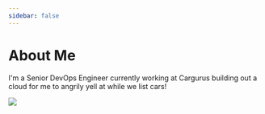 ```yaml
---
sidebar: false
---
```


# About Me

I'm a Senior DevOps Engineer currently working at Cargurus building out a cloud for me to angrily yell at while we list cars!

![](/images/home.png)